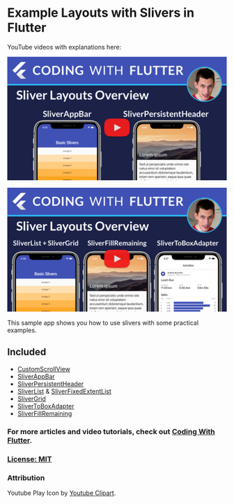 # Example Layouts with Slivers in Flutter

YouTube videos with explanations here: 

[![Flutter Slivers Overview: SliverAppBar, SliverPersistentHeader](media/sliver-layouts-overview-poster.png)](https://youtu.be/E3-WdYBrEDc)

[![Flutter Slivers Overview: SliverList, SliverGrid, SliverToBoxAdapter, SliverFillRemaining](media/sliver-layouts-overview-poster2.png)](https://youtu.be/k2v3gxtMlDE)

This sample app shows you how to use slivers with some practical examples.

## Included

- [CustomScrollView](https://api.flutter.dev/flutter/widgets/CustomScrollView-class.html)   
- [SliverAppBar](https://api.flutter.dev/flutter/material/SliverAppBar-class.html)
- [SliverPersistentHeader](https://api.flutter.dev/flutter/widgets/SliverPersistentHeader-class.html)
- [SliverList](https://api.flutter.dev/flutter/widgets/SliverList-class.html) & [SliverFixedExtentList](https://api.flutter.dev/flutter/widgets/SliverFixedExtentList-class.html)
- [SliverGrid](https://api.flutter.dev/flutter/widgets/SliverGrid-class.html)
- [SliverToBoxAdapter](https://api.flutter.dev/flutter/widgets/SliverToBoxAdapter-class.html)
- [SliverFillRemaining](https://api.flutter.dev/flutter/widgets/SliverFillRemaining-class.html)


### For more articles and video tutorials, check out [Coding With Flutter](https://codingwithflutter.com/).


### [License: MIT](LICENSE.md)

### Attribution

Youtube Play Icon by [Youtube Clipart](http://clipartmag.com/youtube-clipart).
